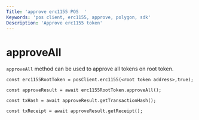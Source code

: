 ```yaml
---
Title: 'approve erc1155 POS  '
Keywords: 'pos client, erc1155, approve, polygon, sdk'
Description: 'Approve erc1155 token'
---
```


# approveAll

`approveAll` method can be used to approve all tokens on root token.

```
const erc1155RootToken = posClient.erc1155(<root token address>,true);

const approveResult = await erc1155RootToken.approveAll();

const txHash = await approveResult.getTransactionHash();

const txReceipt = await approveResult.getReceipt();

```
